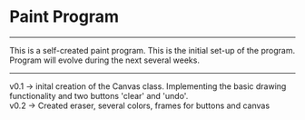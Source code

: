 # Paint Program

---
This is a self-created paint program. This is the initial set-up of the program. 
Program will evolve during the next several weeks.

---
v0.1 -> inital creation of the Canvas class. Implementing the basic drawing functionality and two buttons 'clear' and 'undo'.\
v0.2 -> Created eraser, several colors, frames for buttons and canvas